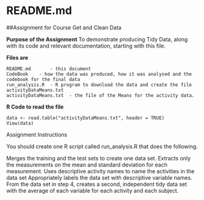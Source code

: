 # README.md

##Assignment for Course Get and Clean Data

__Purpose of the Assignment__
To demonstrate producing Tidy Data, along with its code and relevant documentation, starting with this file. 


__Files are__

	README.md 		- this document
	CodeBook	- how the data was produced, how it was analysed and the codebook for the final data 
	run_analysis.R	- R program to download the data and create the file activityDataMeans.txt
	activityDataMeans.txt  - the file of the Means for the activity data.
	

__R Code to read the file__

	data <- read.table("activityDataMeans.txt", header = TRUE) 	View(data)

	



Assignment Instructions

You should create one R script called run_analysis.R that does the following.

Merges the training and the test sets to create one data set.
Extracts only the measurements on the mean and standard deviation for each measurement.
Uses descriptive activity names to name the activities in the data set
Appropriately labels the data set with descriptive variable names.
From the data set in step 4, creates a second, independent tidy data set with the average of each variable for each activity and each subject.




